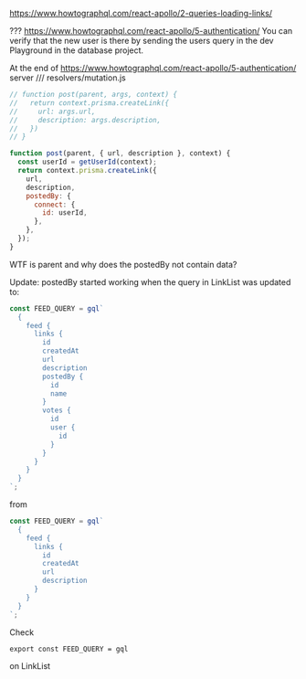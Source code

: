 https://www.howtographql.com/react-apollo/2-queries-loading-links/

???
https://www.howtographql.com/react-apollo/5-authentication/
You can verify that the new user is there by sending the users query in the dev Playground in the database project.

At the end of https://www.howtographql.com/react-apollo/5-authentication/
server /// resolvers/mutation.js

```js
// function post(parent, args, context) {
//   return context.prisma.createLink({
//     url: args.url,
//     description: args.description,
//   })
// }

function post(parent, { url, description }, context) {
  const userId = getUserId(context);
  return context.prisma.createLink({
    url,
    description,
    postedBy: {
      connect: {
        id: userId,
      },
    },
  });
}
```

WTF is parent and why does the postedBy not contain data?

Update: postedBy started working when the query in LinkList was updated to:

```js
const FEED_QUERY = gql`
  {
    feed {
      links {
        id
        createdAt
        url
        description
        postedBy {
          id
          name
        }
        votes {
          id
          user {
            id
          }
        }
      }
    }
  }
`;
```

from

```js
const FEED_QUERY = gql`
  {
    feed {
      links {
        id
        createdAt
        url
        description
      }
    }
  }
`;
```

Check

`export const FEED_QUERY = gql`

on LinkList
